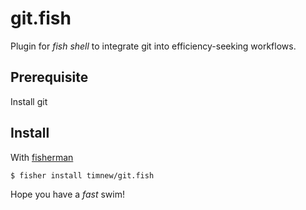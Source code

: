 # git.fish

Plugin for *fish shell* to integrate git into efficiency-seeking workflows.

## Prerequisite

Install git

## Install

With [fisherman]

```fish
$ fisher install timnew/git.fish
```


Hope you have a _fast_ swim!

[fisherman]: https://github.com/fisherman/fisherman

